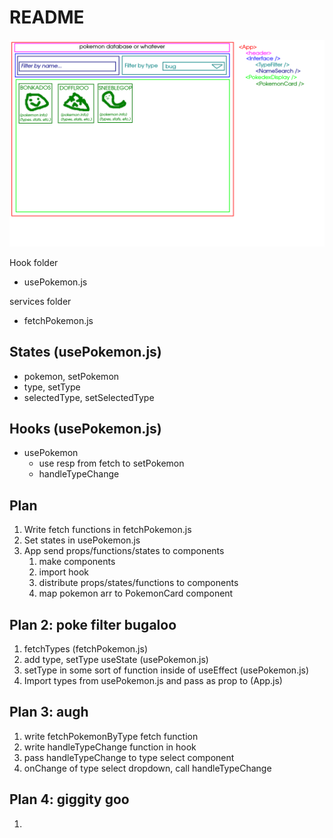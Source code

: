 # README

![wireframe](./wireframe.png)

Hook folder

- usePokemon.js

services folder

- fetchPokemon.js

## States (usePokemon.js)

- pokemon, setPokemon
- type, setType
- selectedType, setSelectedType

## Hooks (usePokemon.js)

- usePokemon
  - use resp from fetch to setPokemon
  - handleTypeChange

## Plan

1. Write fetch functions in fetchPokemon.js
2. Set states in usePokemon.js
3. App send props/functions/states to components
   1. make components
   2. import hook
   3. distribute props/states/functions to components
   4. map pokemon arr to PokemonCard component

## Plan 2: poke filter bugaloo

1. fetchTypes (fetchPokemon.js)
2. add type, setType useState (usePokemon.js)
3. setType in some sort of function inside of useEffect (usePokemon.js)
4. Import types from usePokemon.js and pass as prop to <TypeFilter /> (App.js)

## Plan 3: augh

1. write fetchPokemonByType fetch function
2. write handleTypeChange function in hook
3. pass handleTypeChange to type select component
4. onChange of type select dropdown, call handleTypeChange

## Plan 4: giggity goo

1.
